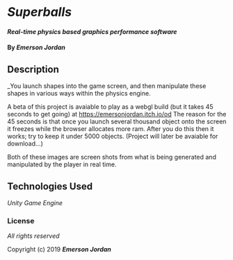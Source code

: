 # _Superballs_

#### _Real-time physics based graphics performance software_

#### By _**Emerson Jordan**_

## Description

_You launch shapes into the game screen, and then manipulate these shapes in various ways within the physics engine.

A beta of this project is avaiable to play as a webgl build (but it takes 45 seconds to get going) at https://emersonjordan.itch.io/od
The reason for the 45 seconds is that once you launch several thousand object onto the screen it freezes while the browser
allocates more ram. After you do this then it works; try to keep it under 5000 objects. (Project will later be avaiable for download...)

Both of these images are screen shots from what is being generated and manipulated by the player in real time.


## Technologies Used

_Unity Game Engine_

### License

*All rights reserved*

Copyright (c) 2019 **_Emerson Jordan_**
